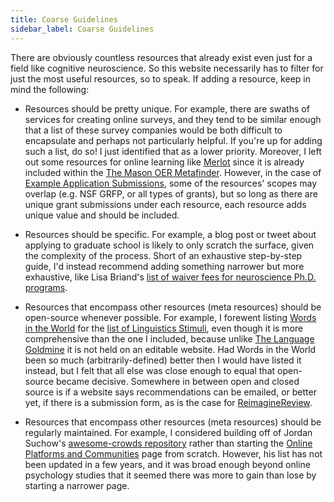 ```yaml
---
title: Coarse Guidelines
sidebar_label: Coarse Guidelines
---
```


There are obviously countless resources that already exist even just for a field like cognitive neuroscience. So this website necessarily has to filter for just the most useful resources, so to speak. If adding a resource, keep in mind the following:

* Resources should be pretty unique. For example, there are swaths of services for creating online surveys, and they tend to be similar enough that a list of these survey companies would be both difficult to encapsulate and perhaps not particularly helpful. If you're up for adding such a list, do so! I just identified that as a lower priority. Moreover, I left out some resources for online learning like [Merlot](https://www.merlot.org) since it is already included within the [The Mason OER Metafinder](https://oer.deepwebaccess.com). However, in the case of [Example Application Submissions](/opportunities/example-application-submissions), some of the resources' scopes may overlap (e.g. NSF GRFP, or all types of grants), but so long as there are unique grant submissions under each resource, each resource adds unique value and should be included.

* Resources should be specific. For example, a blog post or tweet about applying to graduate school is likely to only scratch the surface, given the complexity of the process. Short of an exhaustive step-by-step guide, I'd instead recommend adding something narrower but more exhaustive, like Lisa Briand's [list of waiver fees for neuroscience Ph.D. programs](https://docs.google.com/spreadsheets/d/10R0epmS9wthYqchUg_DhQN4NAkNxAkyuVA9NgZG2sWA/edit#gid=0).

* Resources that encompass other resources (meta resources) should be open-source whenever possible. For example, I forewent listing [Words in the World](http://wordsintheworld.ca/research/resources-by-language) for the [list of Linguistics Stimuli](/running-studies/execution/stimuli/experiment-stimuli/linguistics), even though it is more comprehensive than the one I included, because unlike [The Language Goldmine](http://languagegoldmine.com) it is not held on an editable website. Had Words in the World been so much (arbitrarily-defined) better then I would have listed it instead, but I felt that all else was close enough to equal that open-source became decisive. Somewhere in between open and closed source is if a website says recommendations can be emailed, or better yet, if there is a submission form, as is the case for [ReimagineReview](https://reimaginereview.asapbio.org).

* Resources that encompass other resources (meta resources) should be regularly maintained. For example, I considered building off of Jordan Suchow's [awesome-crowds repository](https://github.com/suchow/awesome-crowds) rather than starting the [Online Platforms and Communities](/running-studies/execution/online-platforms-communities) page from scratch. However, his list has not been updated in a few years, and it was broad enough beyond online psychology studies that it seemed there was more to gain than lose by starting a narrower page.
